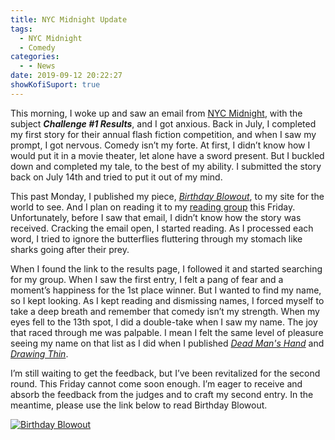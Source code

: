 ```yaml
---
title: NYC Midnight Update
tags:
  - NYC Midnight
  - Comedy
categories:
  - - News
date: 2019-09-12 20:22:27
showKofiSuport: true
---
```


This morning, I woke up and saw an email from [NYC Midnight](https://www.nycmidnight.com), with the subject ***Challenge #1 Results***, and I got anxious. Back in July, I completed my first story for their annual flash fiction competition, and when I saw my prompt, I got nervous. Comedy isn’t my forte. At first, I didn’t know how I would put it in a movie theater, let alone have a sword present. But I buckled down and completed my tale, to the best of my ability. I submitted the story back on July 14th and tried to put it out of my mind.<!-- more -->
 
This past Monday, I published my piece, [*Birthday Blowout*](/archives/2019/09/09/birthday-blowout), to my site for the world to see. And I plan on reading it to my [reading group](https://spilledinkva.com) this Friday. Unfortunately, before I saw that email, I didn’t know how the story was received. Cracking the email open, I started reading. As I processed each word, I tried to ignore the butterflies fluttering through my stomach like sharks going after their prey.
 
When I found the link to the results page, I followed it and started searching for my group. When I saw the first entry, I felt a pang of fear and a moment’s happiness for the 1st place winner. But I wanted to find my name, so I kept looking. As I kept reading and dismissing names, I forced myself to take a deep breath and remember that comedy isn’t my strength. When my eyes fell to the 13th spot, I did a double-take when I saw my name. The joy that raced through me was palpable. I mean I felt the same level of pleasure seeing my name on that list as I did when I published [*Dead Man's Hand*](/writing/forgers/dead-mans-hand) and [*Drawing Thin*](/writing/forgers/drawing-thin).
 
I’m still waiting to get the feedback, but I’ve been revitalized for the second round. This Friday cannot come soon enough. I’m eager to receive and absorb the feedback from the judges and to craft my second entry. In the meantime, please use the link below to read Birthday Blowout.

<div class="center margin-top-2em">

[![Birthday Blowout](/images/nyc-midnight/birthday-blowout.png "Birthday Blowout")](/archives/2019/09/09/birthday-blowout/)

</div>